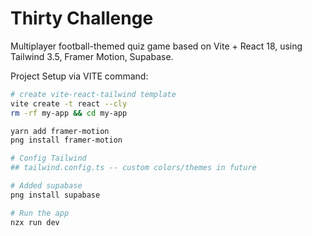 # Thirty Challenge

Multiplayer football-themed quiz game based on Vite + React 18, using Tailwind 3.5, Framer Motion,  Supabase.

Project Setup via VITE command:

```sh
# create vite-react-tailwind template
vite create -t react --cly
rm -rf my-app && cd my-app

yarn add framer-motion
png install framer-motion

# Config Tailwind
## tailwind.config.ts -- custom colors/themes in future

# Added supabase
png install supabase

# Run the app
nzx run dev
